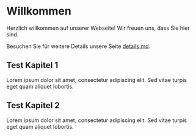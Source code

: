 # Willkommen

Herzlich willkommen auf unserer Webseite! Wir freuen uns, dass Sie hier sind.

Besuchen Sie für weitere Details unsere Seite [details.md](./details.md).

## Test Kapitel 1

Lorem ipsum dolor sit amet, consectetur adipiscing elit. Sed vitae turpis eget quam aliquet lobortis.

## Test Kapitel 2

Lorem ipsum dolor sit amet, consectetur adipiscing elit. Sed vitae turpis eget quam aliquet lobortis.

